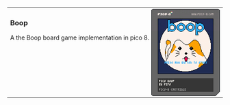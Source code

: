 <table>
  <tr>
    <td valign="top" width="999">
      <a href="https://github.com/fbarreta/boop/main/boop.html">
        <img src="https://raw.githubusercontent.com/fbarreta/boop/main/boop.p8.png" align="right">
      </a>
      <h3>Boop</h3>
      <p>A the Boop board game implementation in pico 8.</p>
    </td>
  </tr>
</table>

